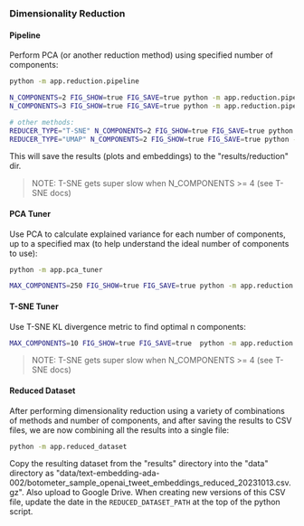 
### Dimensionality Reduction

#### Pipeline

Perform PCA (or another reduction method) using specified number of components:

```sh
python -m app.reduction.pipeline

N_COMPONENTS=2 FIG_SHOW=true FIG_SAVE=true python -m app.reduction.pipeline
N_COMPONENTS=3 FIG_SHOW=true FIG_SAVE=true python -m app.reduction.pipeline

# other methods:
REDUCER_TYPE="T-SNE" N_COMPONENTS=2 FIG_SHOW=true FIG_SAVE=true python -m app.reduction.pipeline
REDUCER_TYPE="UMAP" N_COMPONENTS=2 FIG_SHOW=true FIG_SAVE=true python -m app.reduction.pipeline
```

This will save the results (plots and embeddings) to the "results/reduction" dir.

> NOTE: T-SNE gets super slow when N_COMPONENTS >= 4 (see T-SNE docs)


#### PCA Tuner

Use PCA to calculate explained variance for each number of components, up to a specified max (to help understand the ideal number of components to use):

```sh
python -m app.pca_tuner

MAX_COMPONENTS=250 FIG_SHOW=true FIG_SAVE=true python -m app.reduction.pca_tuner
```

#### T-SNE Tuner

Use T-SNE KL divergence metric to find optimal n components:

```sh
MAX_COMPONENTS=10 FIG_SHOW=true FIG_SAVE=true  python -m app.reduction.tsne_tuner
```

> NOTE: T-SNE gets super slow when N_COMPONENTS >= 4 (see T-SNE docs)

#### Reduced Dataset

After performing dimensionality reduction using a variety of combinations of methods and number of components, and after saving the results to CSV files, we are now combining all the results into a single file:

```sh
python -m app.reduced_dataset
```

Copy the resulting dataset from the "results" directory into the "data" directory as "data/text-embedding-ada-002/botometer_sample_openai_tweet_embeddings_reduced_20231013.csv.gz". Also upload to Google Drive. When creating new versions of this CSV file, update the date in the `REDUCED_DATASET_PATH` at the top of the python script.
